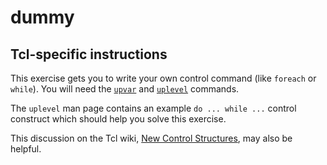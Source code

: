 # dummy

## Tcl-specific instructions

This exercise gets you to write your own control command (like `foreach` or `while`).
You will need the [`upvar`][upvar] and [`uplevel`][uplevel] commands.

The `uplevel` man page contains an example `do ... while ...` control construct which should help you solve this exercise.

This discussion on the Tcl wiki, [New Control Structures][wiki], may also be helpful.


[upvar]: https://www.tcl-lang.org/man/tcl8.6/TclCmd/upvar.htm
[uplevel]: https://www.tcl-lang.org/man/tcl8.6/TclCmd/uplevel.htm
[wiki]: https://wiki.tcl-lang.org/page/New+Control+Structures
